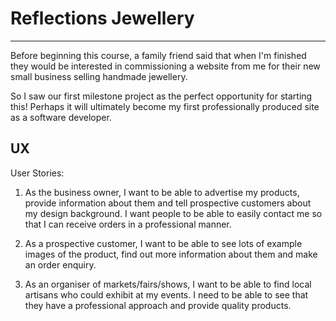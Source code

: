 # Reflections Jewellery

---

Before beginning this course, a family friend said that when I'm finished they would be interested in commissioning a website from me for their new small business selling handmade jewellery.

So I saw our first milestone project as the perfect opportunity for starting this! Perhaps it will ultimately become my first professionally produced site as a software developer.

## UX

User Stories:

1) As the business owner, I want to be able to advertise my products, provide information about them and tell prospective customers about my design background. I want people to be able to easily contact me so that I can receive orders in a professional manner. 

2) As a prospective customer, I want to be able to see lots of example images of the product, find out more information about them and make an order enquiry.

3) As an organiser of markets/fairs/shows, I want to be able to find local artisans who could exhibit at my events. I need to be able to see that they have a professional approach and provide quality products.